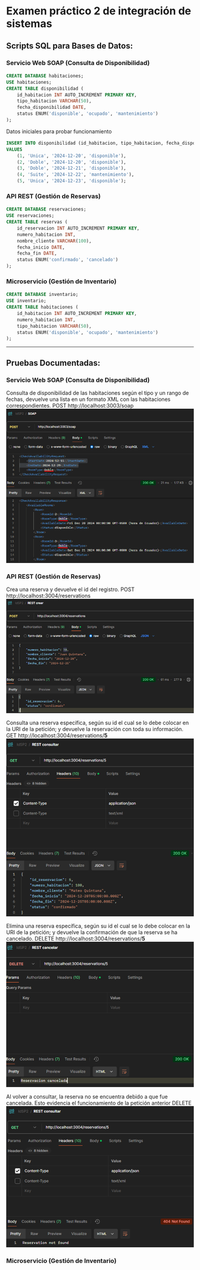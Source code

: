 # Examen práctico 2 de integración de sistemas

## Scripts SQL para Bases de Datos:

### Servicio Web SOAP (Consulta de Disponibilidad)

```SQL
CREATE DATABASE habitaciones;
USE habitaciones;
CREATE TABLE disponibilidad (
    id_habitacion INT AUTO_INCREMENT PRIMARY KEY,
    tipo_habitacion VARCHAR(50),
    fecha_disponibilidad DATE,
    status ENUM('disponible', 'ocupado', 'mantenimiento')
);
```

Datos iniciales para probar funcionamiento

```SQL
INSERT INTO disponibilidad (id_habitacion, tipo_habitacion, fecha_disponibilidad, status)
VALUES
    (1, 'Unica', '2024-12-20', 'disponible'),
    (2, 'Doble', '2024-12-20', 'disponible'),
    (3, 'Doble', '2024-12-21', 'disponible'),
    (4, 'Suite', '2024-12-22', 'mantenimiento'),
    (5, 'Unica', '2024-12-23', 'disponible');
```

### API REST (Gestión de Reservas)

```SQL
CREATE DATABASE reservaciones;
USE reservaciones;
CREATE TABLE reservas (
    id_reservacion INT AUTO_INCREMENT PRIMARY KEY,
    numero_habitacion INT,
    nombre_cliente VARCHAR(100),
    fecha_inicio DATE,
    fecha_fin DATE,
    status ENUM('confirmado', 'cancelado')
);
```

### Microservicio (Gestión de Inventario)

```SQL
CREATE DATABASE inventario;
USE inventario;
CREATE TABLE habitaciones (
    id_habitacion INT AUTO_INCREMENT PRIMARY KEY,
    numero_habitacion INT,
    tipo_habitacion VARCHAR(50),
    status ENUM('disponible', 'ocupado', 'mantenimiento')
);
```

---

## Pruebas Documentadas:

### Servicio Web SOAP (Consulta de Disponibilidad)

Consulta de disponibilidad de las habitaciones según el tipo y un rango de fechas, devuelve una lista en un formato XML con las habitaciones correspondientes.
POST
http://localhost:3003/soap
![Texto alternativo](./images/Screenshot_2.png)

### API REST (Gestión de Reservas)

Crea una reserva y devuelve el id del registro.
POST
http://localhost:3004/reservations
![Texto alternativo](./images/Screenshot_1.png)

Consulta una reserva específica, según su id el cual se lo debe colocar en la URI de la petición; y devuelve la reservación con toda su información.
GET
http://localhost:3004/reservations/**5**
![Texto alternativo](./images/Screenshot_3.png)

Elimina una reserva específica, según su id el cual se lo debe colocar en la URI de la petición; y devuelve la confirmación de que la reserva se ha cancelado.
DELETE
http://localhost:3004/reservations/**5**
![Texto alternativo](./images/Screenshot_4.png)

Al volver a consultar, la reserva no se encuentra debido a que fue cancelada. Esto evidencia el funcionamiento de la petición anterior DELETE
![Texto alternativo](./images/Screenshot_5.png)

### Microservicio (Gestión de Inventario)
